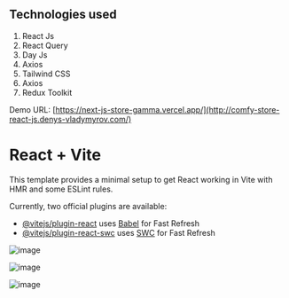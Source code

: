 ## Technologies used

1. React Js
2. React Query
3. Day Js
4. Axios
5. Tailwind CSS
6. Axios
7. Redux Toolkit

Demo URL: [https://next-js-store-gamma.vercel.app/](http://comfy-store-react-js.denys-vladymyrov.com/)

# React + Vite

This template provides a minimal setup to get React working in Vite with HMR and some ESLint rules.

Currently, two official plugins are available:

- [@vitejs/plugin-react](https://github.com/vitejs/vite-plugin-react/blob/main/packages/plugin-react/README.md) uses [Babel](https://babeljs.io/) for Fast Refresh
- [@vitejs/plugin-react-swc](https://github.com/vitejs/vite-plugin-react-swc) uses [SWC](https://swc.rs/) for Fast Refresh

![image](https://github.com/user-attachments/assets/9b3c0887-3b88-47bd-ae28-b06a090ef14f)

![image](https://github.com/user-attachments/assets/10950f69-9781-4a31-aac9-eab84019549d)

![image](https://github.com/user-attachments/assets/d1dcdc4c-03d7-4e1c-a864-85f76d86cf73)
